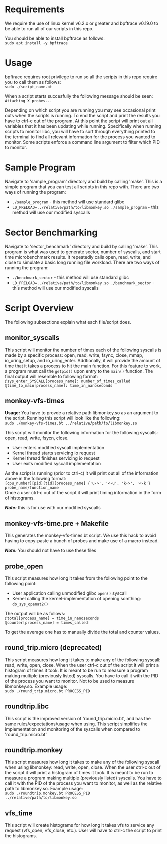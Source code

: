 # Requirements
We require the use of linux kernel v6.2.x or greater and bpftrace v0.19.0 to be able to run all of our scripts in this repo.

You should be able to install bpftrace as follows:  
`sudo apt install -y bpftrace`

# Usage
bpftrace requires root privilege to run so all the scripts in this repo require you to call them as follows:  
`sudo ./script_name.bt`  

When a script starts succesfully the following message should be seen:  
`Attaching X probes...`

Depending on which script you are running you may see occasional print outs when the scripts is running. To end the script and print the results you have to ctrl-c out of the program. At this point the script will print out all variables that it has been updating while running. Specifically when running scripts to monitor libc, you will have to sort through everything printed to the terminal to find all relevant information for the process you wanted to monitor. Some scripts enforce a command line argument to filter which PID to monitor.

# Sample Program
Navigate to 'sample_program' directory and build by calling 'make'. This is a simple program that you can test all scripts in this repo with. There are two ways of running the program:  
* `./sample_program` - this method will use standard glibc
* `LD_PRELOAD=../relative/path/to/libmonkey.so ./sample_program` - this method will use our modified syscalls

# Sector Benchmarking
Navigate to 'sector_benchmark' directory and build by calling 'make'. This program is what was used to generate sector, number of syscalls, and start time microbenchmark results. It repeatedly calls open, read, write, and close to simulate a basic long running file workload. There are two ways of running the program:  
* `./benchmark_sector` - this method will use standard glibc
* `LD_PRELOAD=../relative/path/to/libmonkey.so ./benchmark_sector` - this method will use our modified syscalls

# Script Overview
The following subsections explain what each file/script does.

## monitor_syscalls
This script will monitor the number of times each of the following syscalls is made by a specific process: open, read, write, fsync, close, mmap, io_uring_setup, and io_uring_enter. Addtionally, it will provide the amount of time that it takes a process to hit the main function. For this feature to work, a program must call the `getpid()` upon entry to the `main()` function. The final output will resemble to following format:  
`@sys_enter_SYSCALL[process_name]: number_of_times_called`  
`@time_to_main[process_name]: time_in_nanoseconds`  

## monkey-vfs-times
**Usage:** You have to provde a relative path libmonkey.so as an argument to the script. Running this script will look like the following:  
`sudo ./monkey-vfs-times.bt ../relative/path/to/libmonkey.so`  

This script will monitor the following information for the following syscalls: open, read, write, fsycn, close.  
* User enters modified syscall implementation
* Kernel thread starts servicing io request
* Kernel thread finishes servicing io request
* User exits modified syscall implementation
  
As the script is running (prior to ctrl-c) it will print out all of the information above in the following format:  
`[cpu_number][pid][tid][process_name] {'u->', '<-u', 'k->', '<-k'} probe_name/function_name`  
Once a user ctrl-c out of the script it will print timing information in the form of histograms.  
  
***Note:*** this is for use with our modified syscalls

## monkey-vfs-time.pre + Makefile
This generates the monkey-vfs-times.bt script. We use this hack to avoid having to copy-paste a bunch of probes and make use of a macro instead.  

***Note:*** You should not have to use these files  

## probe_open
This script measures how long it takes from the following point to the following point:
* User application calling unmodified glibc `open()` syscall
* Kernel calling the kernel-implementation of opening somthing: `do_sys_openat2()`

The output will be as follows:  
`@total[process_name] = time_in_nanoseconds`  
`@counter[process_name] = times_called`  

To get the average one has to manually divide the total and counter values.

## round_trip.micro (deprecated)
This script measures how long it takes to make any of the following syscall: read, write, open, close. When the user ctrl-c out of the script it will print a histogram of times it took. It is meant to be run to measure a program making multiple (previously listed) syscalls. You have to call it with the PID of the process you want to monitor. Not to be used to measure libmonkey.so. Example usage:  
`sudo ./round_trip.micro.bt PROCESS_PID`  

## roundtrip.libc
This script is the improved version of 'round_trip.micro.bt', and has the same rules/expectations/usage when using. This script simplifies the implementation and monitoring of the syscalls when compared to 'round_trip.micro.bt'

## roundtrip.monkey
This script measures how long it takes to make any of the following syscall when using libmonkey: read, write, open, close. When the user ctrl-c out of the script it will print a histogram of times it took. It is meant to be run to measure a program making multiple (previously listed) syscalls. You have to call it with the PID of the process you want to monitor, as well as the relative path to libmonkey.so. Example usage:  
`sudo ./roundtrip.monkey.bt PROCESS_PID ../relative/path/to/libmonkey.so`  

## vfs_time
This script will create histograms for how long it takes vfs to service any request (vfs_open, vfs_close, etc.). User will have to ctrl-c the script to print the histograms.
